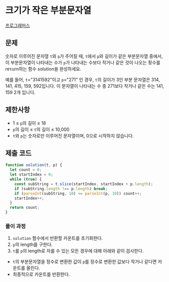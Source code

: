 # 크기가 작은 부분문자열

[프로그래머스](https://school.programmers.co.kr/learn/courses/30/lessons/147355)

## 문제

숫자로 이루어진 문자열 `t`와 `p`가 주어질 때, `t`에서 `p`와 길이가 같은 부분문자열 중에서, 이 부분문자열이 나타내는 수가 `p`가 나타내는 수보다 작거나 같은 것이 나오는 횟수를 re`t`urn하는 함수 solution을 완성하세요.

예를 들어, `t`="3141592"이고 `p`="271" 인 경우, `t`의 길이가 3인 부분 문자열은 314, 141, 415, 159, 592입니다. 이 문자열이 나타내는 수 중 271보다 작거나 같은 수는 141, 159 2개 입니다.

## 제한사항

- 1 ≤ `p`의 길이 ≤ 18
- `p`의 길이 ≤ `t`의 길이 ≤ 10,000
- `t`와 `p`는 숫자로만 이루어진 문자열이며, 0으로 시작하지 않습니다.

## 제출 코드

```javascript
function solution(t, p) {
  let count = 0;
  let startIndex = 0;
  while (true) {
    const subString = t.slice(startIndex, startIndex + p.length);
    if (subString.length !== p.length) break;
    if (parseInt(subString, 10) <= parseInt(p, 10)) count++;
    startIndex++;
  }
  return count;
}
```

### 풀이 과정

1. `solution` 함수에서 반환할 카운트를 초기화한다.
2. `p`의 length를 구한다.
3. `t`를 `p`의 length로 자를 수 있는 모든 경우에 대해 아래와 같이 검사한다.
  - `t`의 부분문자열을 정수로 변환한 값이 `p`를 정수로 변환한 값보다 작거나 같다면 카운트를 올린다.
  - 최종적으로 카운트를 반환한다.